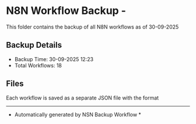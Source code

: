 # N8N Workflow Backup - 
This folder contains the backup of all N8N workflows as of 30-09-2025

## Backup Details
- Backup Time: 30-09-2025 12:23
- Total Workflows: 18

## Files
Each workflow is saved as a separate JSON file with the format

-----------
* Automatically generated by NSN Backup Workflow *